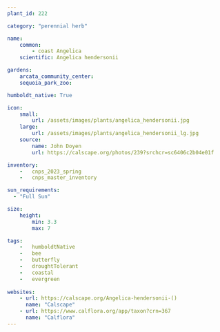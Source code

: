 ```yaml
---
plant_id: 222 

category: "perennial herb"

name: 
    common: 
        - coast Angelica 
    scientific: Angelica hendersonii 

gardens:
    arcata_community_center:
    sequoia_park_zoo:

humboldt_native: True

icon: 
    small: 
        url: /assets/images/plants/angelica_hendersonii.jpg 
    large: 
        url: /assets/images/plants/angelica_hendersonii_lg.jpg 
    source: 
        name: John Doyen 
        url: https://calscape.org/photos/239?srchcr=sc6406c2b04e01f 

inventory: 
    -   cnps_2023_spring
    -   cnps_master_inventory

sun_requirements:
  - "Full Sun"

size:
    height: 
        min: 3.3
        max: 7

tags:  
    -   humboldtNative
    -   bee
    -   butterfly
    -   droughtTolerant
    -   coastal
    -   evergreen
 
websites:
    - url: https://calscape.org/Angelica-hendersonii-() 
      name: "Calscape"
    - url: https://www.calflora.org/app/taxon?crn=367 
      name: "Calflora"
---
```

